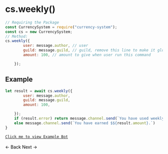 # cs.weekly()
```js
// Requiring the Package
const CurrencySystem = require("currency-system");
const cs = new CurrencySystem;
// Method:
cs.weekly({
        user: message.author, // user
        guild: message.guild, // guild, remove this line to make it global
        amount: 100, // amount to give when user run this command

    });
```
## Example
```js
let result = await cs.weekly({
        user: message.author,
        guild: message.guild,
        amount: 100,

    });
    if (result.error) return message.channel.send(`You have used weekly recently Try again in ${result.time}`);
    else message.channel.send(`You have earned $${result.amount}.`)
}
```
[`Click me to view Example Bot`](https://github.com/BIntelligent/currency-system/tree/main/ExampleBot) <br><br>
<a href="https://bintelligent.github.io/currency-system/examples/daily" class="button"><- Back</a>
<a href="https://bintelligent.github.io/currency-system/examples/monthly" class="button">Next -></a> <br><br><br>
<style>
.button {
    -webkit-appearance: button;
    -moz-appearance: button;
    appearance: button;
    text-align: center;
    text-decoration: none;
    color: initial;
}
 </style>
